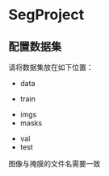 # SegProject


## 配置数据集

请将数据集放在如下位置：

- data
 + train
  - imgs
  - masks
 + val
 + test
 
图像与掩膜的文件名需要一致
